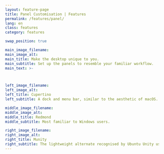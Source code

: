 ```yaml
---
layout: feature-page
title: Panel Customisation | Features
permalink: /features/panel/
lang: en
class: features
category: features

swap_position: true

main_image_filename:
main_image_alt:
main_title: Make the desktop unique to you.
main_subtitle: Set up the panels to resemble your familiar workflow.
main_text: >-



left_image_filename:
left_image_alt:
left_title: Cupertino
left_subtitle: A dock and menu bar, similar to the aesthetic of macOS.

middle_image_filename:
middle_image_alt:
middle_title: Redmond
middle_subtitle: Most familiar to Windows users.

right_image_filename:
right_image_alt:
right_title: Munity
right_subtitle: The lightweight alternate recognised by Ubuntu Unity users.
---
```

